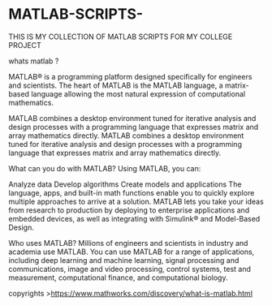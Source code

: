 # MATLAB-SCRIPTS-
THIS IS MY COLLECTION OF MATLAB SCRIPTS FOR MY COLLEGE PROJECT 



whats matlab ?

MATLAB® is a programming platform designed specifically for engineers and scientists. The heart of MATLAB is the MATLAB language, a matrix-based language allowing the most natural expression of computational mathematics.

MATLAB combines a desktop environment tuned for iterative analysis and design processes with a programming language that expresses matrix and array mathematics directly.
MATLAB combines a desktop environment tuned for iterative analysis and design processes with a programming language that expresses matrix and array mathematics directly.

What can you do with MATLAB?
Using MATLAB, you can:

Analyze data
Develop algorithms
Create models and applications
The language, apps, and built-in math functions enable you to quickly explore multiple approaches to arrive at a solution. MATLAB lets you take your ideas from research to production by deploying to enterprise applications and embedded devices, as well as integrating with Simulink® and Model-Based Design.

Who uses MATLAB?
Millions of engineers and scientists in industry and academia use MATLAB. You can use MATLAB for a range of applications, including deep learning and machine learning, signal processing and communications, image and video processing, control systems, test and measurement, computational finance, and computational biology.



copyrights >https://www.mathworks.com/discovery/what-is-matlab.html




